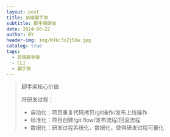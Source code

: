 ```yaml
---
layout: post
title: 前端脚手架
subtitle: 脚手架研发
date: 2024-08-22
author: BY
header-img: img/WJkc3xZjSXw.jpg
catalog: true
tags:
  - 前端脚手架
  - CLI
  - 脚手架
---
```


> 脚手架核心价值
>
> 将研发过程：
>
> - 自动化：项目重复代码拷贝/git操作/发布上线操作
> - 标准化：项目创建/git flow/发布流程/回滚流程
> - 数据化：研发过程系统化、数据化，使得研发过程可量化


